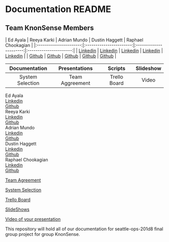# Documentation README

## Team KnonSense Members

| Ed Ayala | Reeya Karki | Adrian Mundo | Dustin Haggett | Raphael Chookagian |
|:----------------------:|:-----------------------:|:----------------------:|:----------------------:|
| [Linkedin](https://www.linkedin.com/in/eddie-ayala3/) | [Linkedin](https://www.linkedin.com/in/reeyakarki/) | [Linkedin](https://www.linkedin.com) | [Linkedin](https://www.linkedin.com/in/dustinhaggett) | [Linkedin](https://www.linkedin.com/in/raphaelchookagian/) |
| [Github](https://github.com/EdMandoo1) | [Github](https://github.com/reeyakcee) | [Github](https://github.com) | [Github](https://github.com/dustinh21) | [Github](https://github.com/cesarderio) |

| Documentation | Presentations | Scripts | Slideshow |
|:----------------------:|:-----------------------:|:-------------------:|:----------------:|
| System Selection  | Team Aggreement | Trello Board  | Video |

Ed Ayala
  <br>
  [Linkedin](https://www.linkedin.com/in/eddie-ayala3/)
  <br>
  [Github](https://github.com/EdMandoo1)
  <br>
Reeya Karki
  <br>
  [Linkedin](https://www.linkedin.com/in/reeyakarki/)
  <br>
  [Github](https://github.com/reeyakcee)
  <br>
Adrian Mundo
  <br>
  [Linkedin]()
  <br>
  [Github]()
  <br>
Dustin Haggett
  <br>
  [Linkedin](https://www.linkedin.com/in/dustinhaggett)
  <br>
  [Github](https://github.com/dustinh21)
  <br>
Raphael Chookagian
  <br>
  [Linkedin](https://www.linkedin.com/in/raphaelchookagian/)
  <br>
  [Github](https://github.com/cesarderio)
  <br>

[Team Agreement](./TeamAgreement.md)

[System Selection](./SystemSelection.md)

[Trello Board](https://trello.com/b/vUcQohwr/project-management)

[SlideShows](https://docs.google.com/presentation/d/1Pau1Qb25T_SS32_VGzgY78CZidT17A87NbwBKVAJXOY/edit?usp=sharing)

[Video of your presentation]()

This repository will hold all of our documentation for seattle-ops-201d8 final group project for group KnonSense.

<!-- Karki35ree@gmail.com -->

<!-- dustin@iroquois.capital -->

<!-- edayala0323@gmail.com -->
